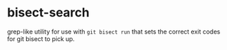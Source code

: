# bisect-search
grep-like utility for use with `git bisect run` that sets the correct exit codes for git bisect to pick up.
